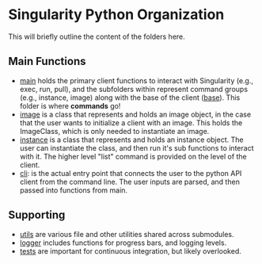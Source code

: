 # Singularity Python Organization
This will briefly outline the content of the folders here.

## Main Functions

 - [main](main) holds the primary client functions to interact with Singularity (e.g., exec, run, pull), and the subfolders within represent command groups (e.g., instance, image) along with the base of the client ([base](main/base)). This folder is where **commands** go!
 - [image](image.py) is a class that represents and holds an image object, in the case that the user wants to initialize a client with an image. This holds the ImageClass, which is only needed to instantiate an image.
 - [instance](instance) is a class that represents and holds an instance object. The user can instantiate the class, and then run it's sub functions to interact with it. The higher level "list" command is provided on the level of the client.
 - [cli](cli): is the actual entry point that connects the user to the python API client from the command line. The user inputs are parsed, and then passed into functions from main.

## Supporting
 - [utils](utils) are various file and other utilities shared across submodules.
 - [logger](logger) includes functions for progress bars, and logging levels.
 - [tests](tests) are important for continuous integration, but likely overlooked.
